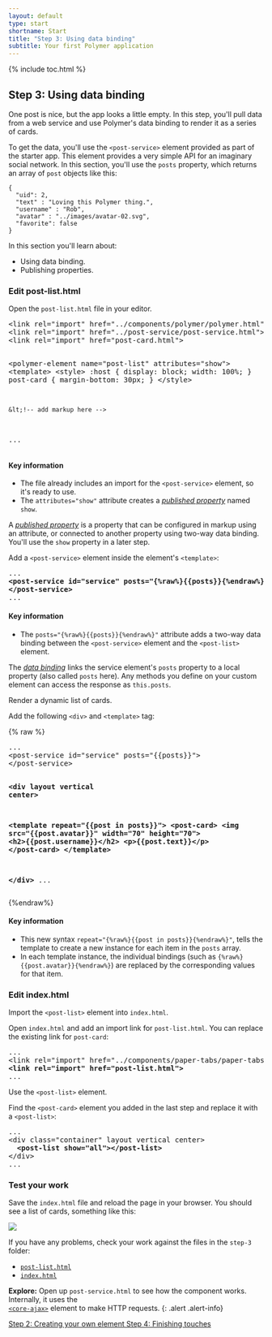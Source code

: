 ```yaml
---
layout: default
type: start
shortname: Start
title: "Step 3: Using data binding"
subtitle: Your first Polymer application
---
```


<link rel="import" href="../../../elements/side-by-side.html">

<link rel="stylesheet" href="tutorial.css">


{% include toc.html %}


## Step 3: Using data binding

One post is nice, but the app looks a little empty. In this step, you'll pull data from a web service and use Polymer's data binding to render it as a series of cards.

To get the data, you'll use the `<post-service>` element provided as part of the starter app. This element provides a very simple API for an imaginary social network. In this section, you'll use the `posts` property, which returns an array of `post` objects like this:

    {
      "uid": 2,
      "text" : "Loving this Polymer thing.",
      "username" : "Rob",
      "avatar" : "../images/avatar-02.svg",
      "favorite": false
    }

In this section you'll learn about:

-   Using data binding.
-   Publishing properties.

### Edit post-list.html

Open the `post-list.html` file in your editor.

<side-by-side>
<pre>
&lt;link rel="import" href="../components/polymer/polymer.html">
&lt;link rel="import" href="../post-service/post-service.html">
&lt;link rel="import" href="post-card.html">

&lt;polymer-element name="post-list" attributes="show">
  &lt;template>
    &lt;style>
    :host {
      display: block;
      width: 100%;
    }
    post-card {
      margin-bottom: 30px;
    }
    &lt;/style>

    &lt;!-- add markup here -->
...
</pre>
  <aside>
    <h4>Key information</h4>
    <ul>
      <li>The file already includes an import for the <code>&lt;post-service&gt;</code>
      element, so it's ready to use.</li>
      <li>The <code>attributes="show"</code> attribute creates a
      <a href="../../polymer/polymer.html#published-properties">
      <em>published property</em></a> named <code>show</code>.
      </li>
    </ul>
  </aside>
</side-by-side>


A <a href="../../polymer/polymer.html#published-properties">
<em>published property</em></a> is a property that can be configured in markup using an attribute,
or connected to another property using two-way data binding. You'll use the `show` property
in a later step.

<div class="divider" layout horizontal center center-justified>
  <core-icon icon="polymer"></core-icon>
</div>

Add a `<post-service>` element inside the element's `<template>`:

<side-by-side>
<pre>
...
<strong class="highlight nocode">&lt;post-service id="service" posts="{%raw%}{{posts}}{%endraw%}">
&lt;/post-service></strong>
...
</pre>
  <aside>
  <h4>Key information</h4>
    <ul>
      <li>
        The <code>posts="{%raw%}{{posts}}{%endraw%}"</code> attribute adds a two-way data binding between
        the <code>&lt;post-service&gt;</code> element and the <code>&lt;post-list&gt;</code> element.
      </li>
    </ul>
  </aside>
</side-by-side>

The [_data binding_](../../polymer/databinding.html) links the service element's `posts` property to a local property (also called
`posts` here). Any methods you define on your custom element can access the response as `this.posts`.

<div class="divider" layout horizontal center center-justified>
  <core-icon icon="polymer"></core-icon>
</div>

Render a dynamic list of cards.

Add the following `<div>` and `<template>` tag:

<side-by-side>
{% raw %}
<pre>
...
&lt;post-service id="service" posts="{{posts}}">
&lt;/post-service>

<strong class="highlight nocode">&lt;div layout vertical center>

  &lt;template repeat="{{post in posts}}">
    &lt;post-card>
      &lt;img src="{{post.avatar}}" width="70" height="70">
      &lt;h2>{{post.username}}&lt;/h2>
      &lt;p>{{post.text}}&lt;/p>
    &lt;/post-card>
  &lt;/template>

&lt;/div></strong>
...
</pre>
{%endraw%}
<aside>
 <h4>Key information</h4>

 <ul>
   <li>This new syntax <code>repeat="{%raw%}{{post in posts}}{%endraw%}"</code>, tells the template to
   create a new instance for each item in the <code>posts</code> array.</li>
   <li>In each template instance, the individual bindings (such as
   <code>{%raw%}{{post.avatar}}{%endraw%}</code>) are replaced by the corresponding values for that
   item.</li>
 </ul>
</aside>
</side-by-side>


### Edit index.html

Import the `<post-list>` element into `index.html`.

Open `index.html` and add an import link for `post-list.html`. You can
replace the existing link for `post-card`:

<pre>
...
&lt;link rel="import" href="../components/paper-tabs/paper-tabs.html">
<strong class="highlight nocode">&lt;link rel="import" href="post-list.html"></strong>
...
</pre>

<div class="divider" layout horizontal center center-justified>
  <core-icon icon="polymer"></core-icon>
</div>

Use the `<post-list>` element.

Find the `<post-card>` element you added in the last step and replace it
with a `<post-list>`:

<pre>
...
&lt;div class="container" layout vertical center&gt;
  <strong class="highlight nocode">&lt;post-list show="all"&gt;&lt;/post-list&gt;</strong>
&lt;/div>
...
</pre>

### Test your work

Save the `index.html` file and reload the page in your browser. You should see a list of cards,
something like this:

<div layout vertical center>
  <img class="sample" src="/images/tutorial/step-3.png">
</div>

If you have any problems, check your work against the files in the `step-3` folder:

-   [`post-list.html`](https://github.com/Polymer/polymer-tutorial/blob/master/step-3/post-list.html)
-   [`index.html`](https://github.com/Polymer/polymer-tutorial/blob/master/step-3/index.html)

**Explore:** Open up `post-service.html` to see how the component works. Internally, it uses the <code>
<a href="../../elements/core-ajax.html">&lt;core-ajax&gt;</a></code> element to make HTTP requests.
{: .alert .alert-info}

<div layout horizontal justified class="stepnav">
<a href="step-2.html">
  <paper-button><core-icon icon="arrow-back"></core-icon>Step 2: Creating your own element</paper-button>
</a>
<a href="step-4.html">
  <paper-button raises><core-icon icon="arrow-forward"></core-icon>Step 4: Finishing touches</paper-button>
</a>
</div>

